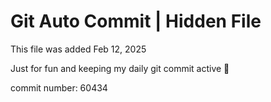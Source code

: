 # Git Auto Commit | Hidden File

This file was added Feb 12, 2025

Just for fun and keeping my daily git commit active 🤪

commit number: 60434

